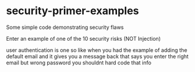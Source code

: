 # security-primer-examples
Some simple code demonstrating security flaws

Enter an example of one of the 10 security risks (NOT Injection)

user authentication is one so like when you had the example of adding the default email and it gives you a message back that says you enter the right email but wrong password you shouldnt hard code that info
